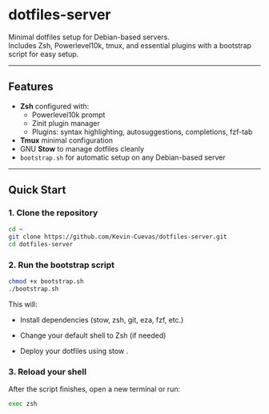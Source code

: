 # dotfiles-server

Minimal dotfiles setup for Debian-based servers.  
Includes Zsh, Powerlevel10k, tmux, and essential plugins with a bootstrap script for easy setup.

---

## Features

- **Zsh** configured with:
  - Powerlevel10k prompt
  - Zinit plugin manager
  - Plugins: syntax highlighting, autosuggestions, completions, fzf-tab
- **Tmux** minimal configuration
- GNU **Stow** to manage dotfiles cleanly
- `bootstrap.sh` for automatic setup on any Debian-based server

---

## Quick Start

### 1. Clone the repository

```bash
cd ~
git clone https://github.com/Kevin-Cuevas/dotfiles-server.git
cd dotfiles-server
```

### 2. Run the bootstrap script
```bash
chmod +x bootstrap.sh
./bootstrap.sh
```

This will:

- Install dependencies (stow, zsh, git, eza, fzf, etc.)

- Change your default shell to Zsh (if needed)

- Deploy your dotfiles using stow .

### 3. Reload your shell

After the script finishes, open a new terminal or run:
```bash
exec zsh
```

